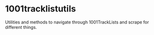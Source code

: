 1001tracklistutils
==================

Utilities and methods to navigate through 1001TrackLists and scrape for different things.

